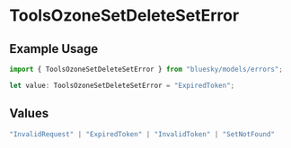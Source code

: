 # ToolsOzoneSetDeleteSetError

## Example Usage

```typescript
import { ToolsOzoneSetDeleteSetError } from "bluesky/models/errors";

let value: ToolsOzoneSetDeleteSetError = "ExpiredToken";
```

## Values

```typescript
"InvalidRequest" | "ExpiredToken" | "InvalidToken" | "SetNotFound"
```